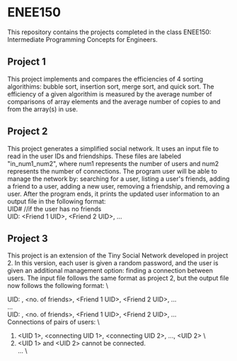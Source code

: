 # ENEE150
This repository contains the projects completed in the class ENEE150: Intermediate Programming Concepts for Engineers.

## Project 1
This project implements and compares the efficiencies of 4 sorting algorithims: bubble sort, insertion sort, merge sort, and quick sort.
The efficiency of a given algorithim is measured by the average number of comparisons of array elements and the average number of copies to and from the array(s) in use.

## Project 2
This project generates a simplified social network. It uses an input file to read in the user IDs and friendships. These files are labeled "in_num1_num2", where num1
represents the number of users and num2 represents the number of connections. The program user will be able to manage the network by: searching for a user, 
listing a user's friends, adding a friend to a user, adding a new user, removing a friendship, and removing a user. After the program ends, it prints the updated user 
information to an output file in the following format: \
UID# //if the user has no friends \
UID: <Friend 1 UID>, <Friend 2 UID>, ... 

## Project 3
This project is an extension of the Tiny Social Network developed in project 2. In this version, each user is given a random password, and the user is given an additional
management option: finding a connection between users. The input file follows the same format as project 2, but the output file now follows the following format: \
  
UID: <password>, <no. of friends>, <Friend 1 UID>, <Friend 2 UID>, ... \
  ... \
UID: <password>, <no. of friends>, <Friend 1 UID>, <Friend 2 UID>, ... \
Connections of pairs of users: \
1. <UID 1>, <connecting UID 1>, <connecting UID 2>, ..., <UID 2> \
2. <UID 1> and <UID 2> cannot be connected. \
  ... \
